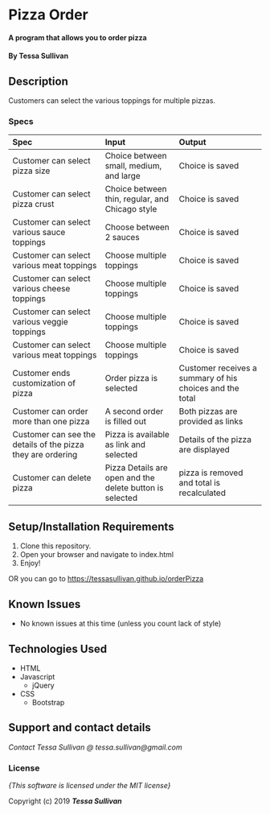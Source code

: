 # Pizza Order

#### A program that allows you to order pizza

#### By **Tessa Sullivan**

## Description

Customers can select the various toppings for multiple pizzas.

### Specs
| Spec | Input | Output |
| :-------------     | :------------- | :------------- |
| Customer can select pizza size | Choice between small, medium, and large |Choice is saved |
| Customer can select pizza crust | Choice between thin, regular, and Chicago style |Choice is saved|
| Customer can select various sauce toppings | Choose between 2 sauces |Choice is saved|
| Customer can select various meat toppings | Choose multiple toppings |Choice is saved|
| Customer can select various cheese toppings | Choose multiple toppings |Choice is saved|
| Customer can select various veggie toppings | Choose multiple toppings |Choice is saved|
| Customer can select various meat toppings | Choose multiple toppings |Choice is saved|
| Customer ends customization of pizza | Order pizza is selected |Customer receives a summary of his choices and the total |
| Customer can order more than one pizza | A second order is filled out | Both pizzas are provided as links |
| Customer can see the details of the pizza they are ordering| Pizza is available as link and selected| Details of the pizza are displayed|
| Customer can delete pizza | Pizza Details are open and the delete button is selected | pizza is removed and total is recalculated|

## Setup/Installation Requirements

1. Clone this repository.
2. Open your browser and navigate to index.html
3. Enjoy!

OR you can go to https://tessasullivan.github.io/orderPizza

## Known Issues
* No known issues at this time (unless you count lack of style)

## Technologies Used

* HTML
* Javascript
  * jQuery
* CSS
  * Bootstrap

## Support and contact details

_Contact Tessa Sullivan @ tessa.sullivan@gmail.com_

### License

*{This software is licensed under the MIT license}*

Copyright (c) 2019 **_Tessa Sullivan_**
